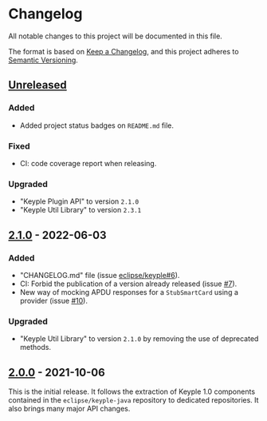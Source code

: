 # Changelog
All notable changes to this project will be documented in this file.

The format is based on [Keep a Changelog](https://keepachangelog.com/en/1.0.0/),
and this project adheres to [Semantic Versioning](https://semver.org/spec/v2.0.0.html).

## [Unreleased]
### Added
- Added project status badges on `README.md` file.
### Fixed
- CI: code coverage report when releasing.
### Upgraded
- "Keyple Plugin API" to version `2.1.0`
- "Keyple Util Library" to version `2.3.1`

## [2.1.0] - 2022-06-03
### Added
- "CHANGELOG.md" file (issue [eclipse/keyple#6]).
- CI: Forbid the publication of a version already released (issue [#7]).
- New way of mocking APDU responses for a `StubSmartCard` using a provider (issue [#10]).
### Upgraded
- "Keyple Util Library" to version `2.1.0` by removing the use of deprecated methods.

## [2.0.0] - 2021-10-06
This is the initial release.
It follows the extraction of Keyple 1.0 components contained in the `eclipse/keyple-java` repository to dedicated repositories.
It also brings many major API changes.

[unreleased]: https://github.com/eclipse/keyple-plugin-stub-java-lib/compare/2.1.0...HEAD
[2.1.0]: https://github.com/eclipse/keyple-plugin-stub-java-lib/compare/2.0.0...2.1.0
[2.0.0]: https://github.com/eclipse/keyple-plugin-stub-java-lib/releases/tag/2.0.0

[#10]: https://github.com/eclipse/keyple-plugin-stub-java-lib/issues/10
[#7]: https://github.com/eclipse/keyple-plugin-stub-java-lib/issues/7

[eclipse/keyple#6]: https://github.com/eclipse/keyple/issues/6
